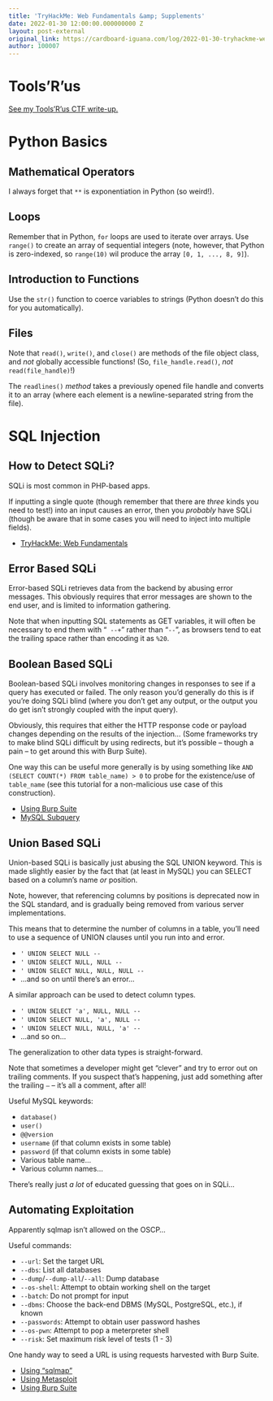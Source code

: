 ```yaml
---
title: 'TryHackMe: Web Fundamentals &amp; Supplements'
date: 2022-01-30 12:00:00.000000000 Z
layout: post-external
original_link: https://cardboard-iguana.com/log/2022-01-30-tryhackme-web-fundamentals-and-supplements.html
author: 100007
---
```


# Tools’R’us

[See my Tools’R’us CTF write-up.](https://cardboard-iguana.com/notes/tryhackme-tools-r-us.html)

# Python Basics

## Mathematical Operators

I always forget that `**` is exponentiation in Python (so weird!).

## Loops

Remember that in Python, `for` loops are used to iterate over arrays. Use `range()` to create an array of sequential integers (note, however, that Python is zero-indexed, so `range(10)` wil produce the array `[0, 1, ..., 8, 9]`).

## Introduction to Functions

Use the `str()` function to coerce variables to strings (Python doesn’t do this for you automatically).

## Files

Note that `read()`, `write()`, and `close()` are methods of the file object class, and _not_ globally accessible functions! (So, `file_handle.read()`, _not_ `read(file_handle)`!)

The `readlines()` _method_ takes a previously opened file handle and converts it to an array (where each element is a newline-separated string from the file).

# SQL Injection

## How to Detect SQLi?

SQLi is most common in PHP-based apps.

If inputting a single quote (though remember that there are _three_ kinds you need to test!) into an input causes an error, then you _probably_ have SQLi (though be aware that in some cases you will need to inject into multiple fields).

- [TryHackMe: Web Fundamentals](https://cardboard-iguana.com/notes/tryhackme-web-fundamentals.html)

## Error Based SQLi

Error-based SQLi retrieves data from the backend by abusing error messages. This obviously requires that error messages are shown to the end user, and is limited to information gathering.

Note that when inputting SQL statements as GET variables, it will often be necessary to end them with “` --+`” rather than “` -- `”, as browsers tend to eat the trailing space rather than encoding it as `%20`.

## Boolean Based SQLi

Boolean-based SQLi involves monitoring changes in responses to see if a query has executed or failed. The only reason you’d generally do this is if you’re doing SQLi blind (where you don’t get any output, or the output you do get isn’t strongly coupled with the input query).

Obviously, this requires that either the HTTP response code or payload changes depending on the results of the injection… (Some frameworks try to make blind SQLi difficult by using redirects, but it’s possible – though a pain – to get around this with Burp Suite).

One way this can be useful more generally is by using something like `AND (SELECT COUNT(*) FROM table_name) > 0` to probe for the existence/use of `table_name` (see this tutorial for a non-malicious use case of this construction).

- [Using Burp Suite](https://cardboard-iguana.com/notes/burp-suite.html)
- [MySQL Subquery](https://www.mysqltutorial.org/mysql-subquery/)

## Union Based SQLi

Union-based SQLi is basically just abusing the SQL UNION keyword. This is made slightly easier by the fact that (at least in MySQL) you can SELECT based on a column’s name _or_ position.

Note, however, that referencing columns by positions is deprecated now in the SQL standard, and is gradually being removed from various server implementations.

This means that to determine the number of columns in a table, you’ll need to use a sequence of UNION clauses until you run into and error.

- `' UNION SELECT NULL -- `
- `' UNION SELECT NULL, NULL -- `
- `' UNION SELECT NULL, NULL, NULL -- `
- …and so on until there’s an error…

A similar approach can be used to detect column types.

- `' UNION SELECT 'a', NULL, NULL -- `
- `' UNION SELECT NULL, 'a', NULL -- `
- `' UNION SELECT NULL, NULL, 'a' -- `
- …and so on…

The generalization to other data types is straight-forward.

Note that sometimes a developer might get “clever” and try to error out on trailing comments. If you suspect that’s happening, just add something after the trailing ` – ` – it’s all a comment, after all!

Useful MySQL keywords:

- `database()`
- `user()`
- `@@version`
- `username` (if that column exists in some table)
- `password` (if that column exists in some table)
- Various table name…
- Various column names…

There’s really just _a lot_ of educated guessing that goes on in SQLi…

## Automating Exploitation

Apparently sqlmap isn’t allowed on the OSCP…

Useful commands:

- `--url`: Set the target URL
- `--dbs`: List all databases
- `--dump`/`--dump-all`/`--all`: Dump database
- `--os-shell`: Attempt to obtain working shell on the target
- `--batch`: Do not prompt for input
- `--dbms`: Choose the back-end DBMS (MySQL, PostgreSQL, etc.), if known
- `--passwords`: Attempt to obtain user password hashes
- `--os-pwn`: Attempt to pop a meterpreter shell
- `--risk`: Set maximum risk level of tests (1 - 3)

One handy way to seed a URL is using requests harvested with Burp Suite.

- [Using “sqlmap”](https://cardboard-iguana.com/notes/sqlmap.html)
- [Using Metasploit](https://cardboard-iguana.com/notes/metasploit.html)
- [Using Burp Suite](https://cardboard-iguana.com/notes/burp-suite.html)
